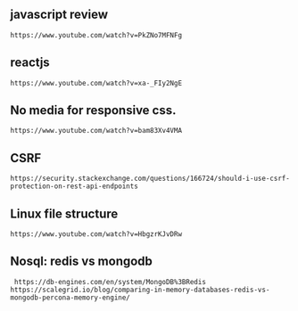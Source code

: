 ## javascript review

`https://www.youtube.com/watch?v=PkZNo7MFNFg`

## reactjs

`https://www.youtube.com/watch?v=xa-_FIy2NgE`

## No media for responsive css.

`https://www.youtube.com/watch?v=bam83Xv4VMA`

## CSRF

`https://security.stackexchange.com/questions/166724/should-i-use-csrf-protection-on-rest-api-endpoints`

## Linux file structure

`https://www.youtube.com/watch?v=HbgzrKJvDRw`

## Nosql: redis vs mongodb

`
https://db-engines.com/en/system/MongoDB%3BRedis
https://scalegrid.io/blog/comparing-in-memory-databases-redis-vs-mongodb-percona-memory-engine/`
